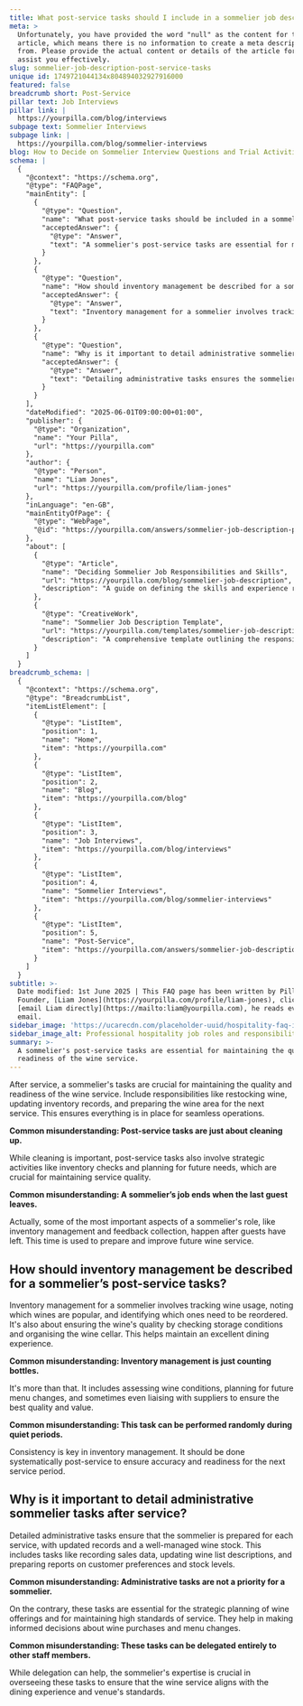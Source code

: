 ```yaml
---
title: What post-service tasks should I include in a sommelier job description?
meta: >
  Unfortunately, you have provided the word "null" as the content for the
  article, which means there is no information to create a meta description
  from. Please provide the actual content or details of the article for me to
  assist you effectively.
slug: sommelier-job-description-post-service-tasks
unique id: 1749721044134x804894032927916000
featured: false
breadcrumb short: Post-Service
pillar text: Job Interviews
pillar link: |
  https://yourpilla.com/blog/interviews
subpage text: Sommelier Interviews
subpage link: |
  https://yourpilla.com/blog/sommelier-interviews
blog: How to Decide on Sommelier Interview Questions and Trial Activities
schema: |
  {
    "@context": "https://schema.org",
    "@type": "FAQPage",
    "mainEntity": [
      {
        "@type": "Question",
        "name": "What post-service tasks should be included in a sommelier job description?",
        "acceptedAnswer": {
          "@type": "Answer",
          "text": "A sommelier's post-service tasks are essential for maintaining the quality and readiness of the wine service. These tasks include restocking wine, updating inventory records, and preparing the wine area for the next service. Additionally, strategic activities like inventory checks and planning for future needs, crucial for maintaining service quality, should be included."
        }
      },
      {
        "@type": "Question",
        "name": "How should inventory management be described for a sommelier’s post-service tasks?",
        "acceptedAnswer": {
          "@type": "Answer",
          "text": "Inventory management for a sommelier involves tracking wine usage, noting popular wines, and identifying wines that need to be reordered. It includes ensuring the wine's quality by checking storage conditions and organising the wine cellar. This task helps maintain an excellent dining experience and must be done systematically post-service to ensure accuracy."
        }
      },
      {
        "@type": "Question",
        "name": "Why is it important to detail administrative sommelier tasks after service?",
        "acceptedAnswer": {
          "@type": "Answer",
          "text": "Detailing administrative tasks ensures the sommelier is prepared for each service, with updated records and well-managed wine stock. Tasks include recording sales data, updating wine list descriptions, and preparing reports on customer preferences and stock levels. These tasks are essential for strategic planning of wine offerings and maintaining high standards of service."
        }
      }
    ],
    "dateModified": "2025-06-01T09:00:00+01:00",
    "publisher": {
      "@type": "Organization",
      "name": "Your Pilla",
      "url": "https://yourpilla.com"
    },
    "author": {
      "@type": "Person",
      "name": "Liam Jones",
      "url": "https://yourpilla.com/profile/liam-jones"
    },
    "inLanguage": "en-GB",
    "mainEntityOfPage": {
      "@type": "WebPage",
      "@id": "https://yourpilla.com/answers/sommelier-job-description-post-service-tasks"
    },
    "about": [
      {
        "@type": "Article",
        "name": "Deciding Sommelier Job Responsibilities and Skills",
        "url": "https://yourpilla.com/blog/sommelier-job-description",
        "description": "A guide on defining the skills and experience required for a sommelier, ensuring effective job performance and service quality."
      },
      {
        "@type": "CreativeWork",
        "name": "Sommelier Job Description Template",
        "url": "https://yourpilla.com/templates/sommelier-job-description",
        "description": "A comprehensive template outlining the responsibilities and qualifications of a sommelier, aiding in accurate and detailed job descriptions."
      }
    ]
  }
breadcrumb_schema: |
  {
    "@context": "https://schema.org",
    "@type": "BreadcrumbList",
    "itemListElement": [
      {
        "@type": "ListItem",
        "position": 1,
        "name": "Home",
        "item": "https://yourpilla.com"
      },
      {
        "@type": "ListItem",
        "position": 2,
        "name": "Blog",
        "item": "https://yourpilla.com/blog"
      },
      {
        "@type": "ListItem",
        "position": 3,
        "name": "Job Interviews",
        "item": "https://yourpilla.com/blog/interviews"
      },
      {
        "@type": "ListItem",
        "position": 4,
        "name": "Sommelier Interviews",
        "item": "https://yourpilla.com/blog/sommelier-interviews"
      },
      {
        "@type": "ListItem",
        "position": 5,
        "name": "Post-Service",
        "item": "https://yourpilla.com/answers/sommelier-job-description-post-service-tasks"
      }
    ]
  }
subtitle: >-
  Date modified: 1st June 2025 | This FAQ page has been written by Pilla
  Founder, [Liam Jones](https://yourpilla.com/profile/liam-jones), click to
  [email Liam directly](https://mailto:liam@yourpilla.com), he reads every
  email.
sidebar_image: 'https://ucarecdn.com/placeholder-uuid/hospitality-faq-image.jpg'
sidebar_image_alt: Professional hospitality job roles and responsibilities
summary: >-
  A sommelier's post-service tasks are essential for maintaining the quality and
  readiness of the wine service.
---
```

After service, a sommelier's tasks are crucial for maintaining the quality and readiness of the wine service. Include responsibilities like restocking wine, updating inventory records, and preparing the wine area for the next service. This ensures everything is in place for seamless operations.

**Common misunderstanding: Post-service tasks are just about cleaning up.**

While cleaning is important, post-service tasks also involve strategic activities like inventory checks and planning for future needs, which are crucial for maintaining service quality.

**Common misunderstanding: A sommelier’s job ends when the last guest leaves.**

Actually, some of the most important aspects of a sommelier's role, like inventory management and feedback collection, happen after guests have left. This time is used to prepare and improve future wine service.

## How should inventory management be described for a sommelier’s post-service tasks?

Inventory management for a sommelier involves tracking wine usage, noting which wines are popular, and identifying which ones need to be reordered. It's also about ensuring the wine's quality by checking storage conditions and organising the wine cellar. This helps maintain an excellent dining experience.

**Common misunderstanding: Inventory management is just counting bottles.**

It's more than that. It includes assessing wine conditions, planning for future menu changes, and sometimes even liaising with suppliers to ensure the best quality and value.

**Common misunderstanding: This task can be performed randomly during quiet periods.**

Consistency is key in inventory management. It should be done systematically post-service to ensure accuracy and readiness for the next service period.

## Why is it important to detail administrative sommelier tasks after service?

Detailed administrative tasks ensure that the sommelier is prepared for each service, with updated records and a well-managed wine stock. This includes tasks like recording sales data, updating wine list descriptions, and preparing reports on customer preferences and stock levels.

**Common misunderstanding: Administrative tasks are not a priority for a sommelier.**

On the contrary, these tasks are essential for the strategic planning of wine offerings and for maintaining high standards of service. They help in making informed decisions about wine purchases and menu changes.

**Common misunderstanding: These tasks can be delegated entirely to other staff members.**

While delegation can help, the sommelier's expertise is crucial in overseeing these tasks to ensure that the wine service aligns with the dining experience and venue's standards.
